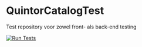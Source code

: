 # QuintorCatalogTest
Test repository voor zowel front- als back-end testing

[![Run Tests](https://github.com/MarkStreek/QuintorCatalogTest/actions/workflows/test.yml/badge.svg)](https://github.com/MarkStreek/QuintorCatalogTest/actions/workflows/test.yml)